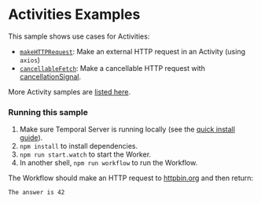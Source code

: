 # Activities Examples

This sample shows use cases for Activities:

- [`makeHTTPRequest`](./src/activities/index.ts): Make an external HTTP request in an Activity (using `axios`)
- [`cancellableFetch`](./src/activities/cancellable-fetch.ts): Make a cancellable HTTP request with [cancellationSignal](https://typescript.temporal.io/api/classes/activity.context/#cancellationsignal).

More Activity samples are [listed here](https://github.com/temporalio/samples-typescript/#activity-apis-and-design-patterns).

### Running this sample

1. Make sure Temporal Server is running locally (see the [quick install guide](https://docs.temporal.io/server/quick-install/)).
2. `npm install` to install dependencies.
3. `npm run start.watch` to start the Worker.
4. In another shell, `npm run workflow` to run the Workflow.

The Workflow should make an HTTP request to [httpbin.org](https://httpbin.org/) and then return:

```
The answer is 42
```
